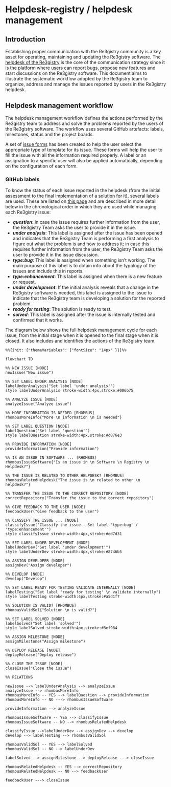 # Helpdesk-registry / helpdesk management

## Introduction

Establishing proper communication with the Re3gistry community is a key asset for operating, maintaining and updating the Re3gistry software. The [helpdesk of the Re3gistry](https://github.com/ec-jrc/re3gistry/issues) is the core of the communication strategy since it is the platform where users can report bugs, propose new features and start discussions on the Re3gistry software. This document aims to illustrate the systematic workflow adopted by the Re3gistry team to organize, address and manage the issues reported by users in the Re3gistry helpdesk.

## Helpdesk management workflow

The helpdesk management workflow defines the actions performed by the Re3gistry team to address and solve the problems reported by the users of the Re3gistry software. The workflow uses several GitHub artefacts: labels, milestones, status and the project boards.

A set of [issue forms](<https://github.com/ec-jrc/re3gistry/tree/master/.github/ISSUE_TEMPLATE>) has been created to help the user select the appropriate type of template for its issue. These forms will help the user to fill the issue with all the information required properly. A label or an assignation to a specific user will also be applied automatically, depending on the configuration of each form.

### GitHub labels

To know the status of each issue reported in the helpdesk (from the initial assessment to the final implementation of a solution for it), several labels are used. These are listed on [this page](https://github.com/ec-jrc/re3gistry/issues/labels) and are described in more detail below in the chronological order in which they are used while managing each Re3gistry issue:

- **_question_**: In case the issue requires further information from the user, the Re3gistry Team asks the user to provide it in the issue.
- **_under analysis_**: This label is assigned after the issue has been opened and indicates that the Re3gistry Team is performing a first analysis to figure out what the problem is and how to address it; in case this requires further information from the user, the Re3gistry Team asks the user to provide it in the issue discussion.
- **_type:bug_**: This label is assigned when something isn’t working. The main purpose of this label is to obtain info about the typology of the issues and include this in reports.
- **_type:enhancement_**: This label is assigned when there is a new feature or request.
- **_under development_**: If the initial analysis reveals that a change in the Re3gistry software is needed, this label is assigned to the issue to indicate that the Re3gistry team is developing a solution for the reported problem.
- **_ready for testing_**: The solution is ready to test.
- **_solved_**: This label is assigned after the issue is internally tested and confirmed that it works.

The diagram below shows the full helpdesk management cycle for each issue, from the initial stage when it is opened to the final stage when it is closed.  It also includes and identifies the actions of the Re3gistry team.

```mermaid
%%{init: {"themeVariables": {"fontSize": "14px" }}}%%

flowchart TD

%% NEW ISSUE [NODE]
newIssue("New issue")

%% SET LABEL UNDER ANALYSIS [NODE]
labelUnderAnalysis("Set label 'under analysis'")
style labelUnderAnalysis stroke-width:4px,stroke:#006b75

%% ANALYZE ISSUE [NODE]
analyzeIssue("Analyze issue")

%% MORE INFORMATION IS NEEDED [RHOMBUS]
rhombusMoreInfo{"More \n information \n is needed"}

%% SET LABEL QUESTION [NODE]
labelQuestion("Set label 'question'")
style labelQuestion stroke-width:4px,stroke:#d876e3

%% PROVIDE INFORMATION [NODE]
provideInformation("Provide information")

%% IS AN ISSUE IN SOFTWARE ... [RHOMBUS]
rhombusIssueSoftware{"Is an issue in \n Software \n Registry \n Helpdesk?"}

%% THE ISSUE IS RELATED TO OTHER HELPDESK? [RHOMBUS]
rhombusRelatedHelpdesk{"The issue is \n related to other \n helpdesk?"}

%% TRANSFER THE ISSUE TO THE CORRECT REPOSITORY [NODE]
correctRepository("Transfer the issue to the correct repository")

%% GIVE FEEDBACK TO THE USER [NODE]
feedbackUser("Give feedback to the user")

%% CLASSIFY THE ISSUE ... [NODE]
classifyIssue("Classify the issue - Set label 'type:bug' / 'type:enhancement'")
style classifyIssue stroke-width:4px,stroke:#ed7d31

%% SET LABEL UNDER DEVELOPMENT [NODE]
labelUnderDev("Set label 'under development'")
style labelUnderDev stroke-width:4px,stroke:#8746b5

%% ASSIGN DEVELOPER [NODE]
assignDev("Assign developer")

%% DEVELOP [NODE]
develop("Develop")

%% SET LABEL READY FOR TESTING VALIDATE INTERNALLY [NODE]
labelTesting("Set label 'ready for testing' \n validate internally")
style labelTesting stroke-width:4px,stroke:#a5d1f7

%% SOLUTION IS VALID? [RHOMBUS]
rhombusValidSol{"Solution \n is valid?"}

%% SET LABEL SOLVED [NODE]
labelSolved("Set label 'solved'")
style labelSolved stroke-width:4px,stroke:#8ef984

%% ASSIGN MILESTONE [NODE]
assignMilestone("Assign milestone")

%% DEPLOY RELEASE [NODE]
deployRelease("Deploy release")

%% CLOSE THE ISSUE [NODE]
closeIssue("Close the issue")

%% RELATIONS

newIssue --> labelUnderAnalysis --> analyzeIssue
analyzeIssue --> rhombusMoreInfo
rhombusMoreInfo -- YES --> labelQuestion --> provideInformation
rhombusMoreInfo -- NO ---> rhombusIssueSoftware

provideInformation --> analyzeIssue

rhombusIssueSoftware -- YES --> classifyIssue
rhombusIssueSoftware -- NO --> rhombusRelatedHelpdesk

classifyIssue -->labelUnderDev --> assignDev --> develop 
develop --> labelTesting --> rhombusValidSol

rhombusValidSol -- YES --> labelSolved
rhombusValidSol -- NO --> labelUnderDev

labelSolved --> assignMilestone --> deployRelease ---> closeIssue

rhombusRelatedHelpdesk -- YES --> correctRepository
rhombusRelatedHelpdesk -- NO --> feedbackUser

feedbackUser ---> closeIssue


```


